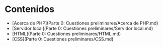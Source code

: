 # Contenidos

* [Acerca de PHP](Parte 0: Cuestiones preliminares/Acerca de PHP.md)
* [Servidor local](Parte 0: Cuestiones preliminares/Servidor local.md)
* [HTML](Parte 0: Cuestiones preliminares/HTML.md)
* [CSS](Parte 0: Cuestiones preliminares/CSS.md)